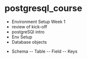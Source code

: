# postgresql_course
-  Environment Setup 
Week 1
- review of kick-off
- postgreSQl intro 
- Env Setup 
- Database objects
+ Schema
-- Table
-- Field
-- Keys



